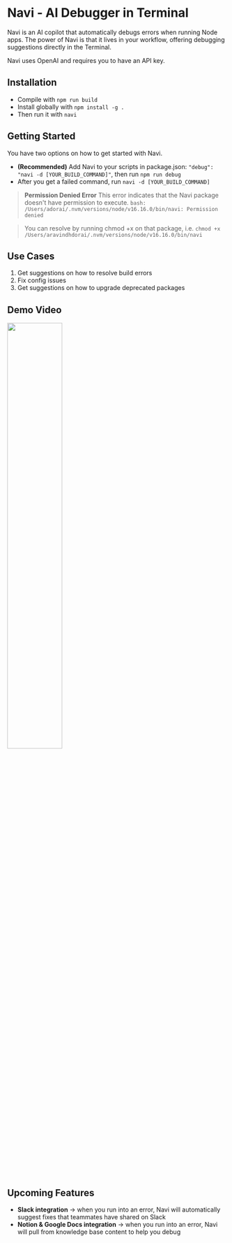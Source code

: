 # Navi - AI Debugger in Terminal

Navi is an AI copilot that automatically debugs errors when running Node apps. The power of Navi is that it lives in your workflow, offering debugging suggestions directly in the Terminal.

Navi uses OpenAI and requires you to have an API key.

## Installation

- Compile with `npm run build`
- Install globally with `npm install -g .`
- Then run it with `navi`

## Getting Started

You have two options on how to get started with Navi.

- **(Recommended)** Add Navi to your scripts in package.json: `"debug": "navi -d [YOUR_BUILD_COMMAND]"`, then run `npm run debug`
- After you get a failed command, run `navi -d [YOUR_BUILD_COMMAND]`

> **Permission Denied Error**
> This error indicates that the Navi package doesn't have permission to execute.
> `bash: /Users/adorai/.nvm/versions/node/v16.16.0/bin/navi: Permission denied`

> You can resolve by running chmod +x on that package, i.e. `chmod +x /Users/aravindhdorai/.nvm/versions/node/v16.16.0/bin/navi`

## Use Cases

1. Get suggestions on how to resolve build errors
2. Fix config issues
3. Get suggestions on how to upgrade deprecated packages

## Demo Video

[<img src="https://gcdnb.pbrd.co/images/p9Nv5PraOw2y.png?o=1" width="50%">](https://capture.dropbox.com/YwKPBg0g7w4z7imf "Navi - build & runtime AI debugging")

## Upcoming Features

- **Slack integration** -> when you run into an error, Navi will automatically suggest fixes that teammates have shared on Slack
- **Notion & Google Docs integration** -> when you run into an error, Navi will pull from knowledge base content to help you debug
